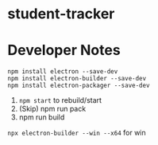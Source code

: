# student-tracker

# Developer Notes
```
npm install electron --save-dev
npm install electron-builder --save-dev
npm install electron-packager --save-dev
```

1. `npm start` to rebuild/start
2. (Skip) npm run pack
3. npm run build

`npx electron-builder --win --x64`  for win